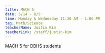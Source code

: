 ```yaml
---
title: MACH 5
date: 6/14 - 8/5
time: Monday & Wednesday 11:30 AM - 1:00 PM
tag: Math/Science
teacherName: Justin Kim
teacherLink: /staff/justin-kim
---
```

MACH 5 for DBHS students